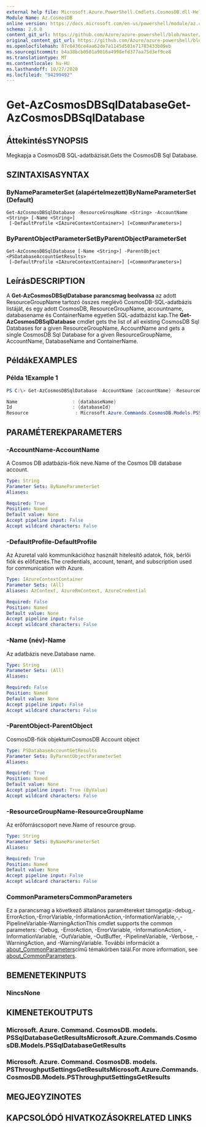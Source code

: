 ```yaml
---
external help file: Microsoft.Azure.PowerShell.Cmdlets.CosmosDB.dll-Help.xml
Module Name: Az.CosmosDB
online version: https://docs.microsoft.com/en-us/powershell/module/az.cosmosdb/get-azcosmosdbsqldatabase
schema: 2.0.0
content_git_url: https://github.com/Azure/azure-powershell/blob/master/src/CosmosDB/CosmosDB/help/Get-AzCosmosDBSqlDatabase.md
original_content_git_url: https://github.com/Azure/azure-powershell/blob/master/src/CosmosDB/CosmosDB/help/Get-AzCosmosDBSqlDatabase.md
ms.openlocfilehash: 87c0436ce4aa62de7a1145d501e71783433b09eb
ms.sourcegitcommit: b4a38bcb0501a9016a4998efd377aa75d3ef9ce8
ms.translationtype: MT
ms.contentlocale: hu-HU
ms.lasthandoff: 10/27/2020
ms.locfileid: "94299492"
---
```

# <span data-ttu-id="6f13f-101">Get-AzCosmosDBSqlDatabase</span><span class="sxs-lookup"><span data-stu-id="6f13f-101">Get-AzCosmosDBSqlDatabase</span></span>

## <span data-ttu-id="6f13f-102">Áttekintés</span><span class="sxs-lookup"><span data-stu-id="6f13f-102">SYNOPSIS</span></span>
<span data-ttu-id="6f13f-103">Megkapja a CosmosDB SQL-adatbázisát.</span><span class="sxs-lookup"><span data-stu-id="6f13f-103">Gets the CosmosDB Sql Database.</span></span>

## <span data-ttu-id="6f13f-104">SZINTAXISA</span><span class="sxs-lookup"><span data-stu-id="6f13f-104">SYNTAX</span></span>

### <span data-ttu-id="6f13f-105">ByNameParameterSet (alapértelmezett)</span><span class="sxs-lookup"><span data-stu-id="6f13f-105">ByNameParameterSet (Default)</span></span>
```
Get-AzCosmosDBSqlDatabase -ResourceGroupName <String> -AccountName <String> [-Name <String>]
 [-DefaultProfile <IAzureContextContainer>] [<CommonParameters>]
```

### <span data-ttu-id="6f13f-106">ByParentObjectParameterSet</span><span class="sxs-lookup"><span data-stu-id="6f13f-106">ByParentObjectParameterSet</span></span>
```
Get-AzCosmosDBSqlDatabase [-Name <String>] -ParentObject <PSDatabaseAccountGetResults>
 [-DefaultProfile <IAzureContextContainer>] [<CommonParameters>]
```

## <span data-ttu-id="6f13f-107">Leírás</span><span class="sxs-lookup"><span data-stu-id="6f13f-107">DESCRIPTION</span></span>
<span data-ttu-id="6f13f-108">A **Get-AzCosmosDBSqlDatabase parancsmag beolvassa** az adott ResourceGroupName tartozó összes meglévő CosmosDB-SQL-adatbázis listáját, és egy adott CosmosDB, ResourceGroupName, accountname, databasename és ContainerName egyetlen SQL-adatbázist kap.</span><span class="sxs-lookup"><span data-stu-id="6f13f-108">The **Get-AzCosmosDBSqlDatabase** cmdlet gets the list of all existing CosmosDB Sql Databases for a given ResourceGroupName, AccountName and gets a single CosmosDB Sql Database for a given ResourceGroupName, AccountName, DatabaseName and ContainerName.</span></span>

## <span data-ttu-id="6f13f-109">Példák</span><span class="sxs-lookup"><span data-stu-id="6f13f-109">EXAMPLES</span></span>

### <span data-ttu-id="6f13f-110">Példa 1</span><span class="sxs-lookup"><span data-stu-id="6f13f-110">Example 1</span></span>
```powershell
PS C:\> Get-AzCosmosDBSqlDatabase -AccountName {accountName} -ResourceGroupName {resourceGroupName} -Name {databaseName}

Name                    : {databaseName}
Id                      : {databaseId}
Resource                 : Microsoft.Azure.Commands.CosmosDB.Models.PSSqlDatabaseGetPropertiesResource
```

## <span data-ttu-id="6f13f-111">PARAMÉTEREK</span><span class="sxs-lookup"><span data-stu-id="6f13f-111">PARAMETERS</span></span>

### <span data-ttu-id="6f13f-112">-AccountName</span><span class="sxs-lookup"><span data-stu-id="6f13f-112">-AccountName</span></span>
<span data-ttu-id="6f13f-113">A Cosmos DB adatbázis-fiók neve.</span><span class="sxs-lookup"><span data-stu-id="6f13f-113">Name of the Cosmos DB database account.</span></span>

```yaml
Type: String
Parameter Sets: ByNameParameterSet
Aliases:

Required: True
Position: Named
Default value: None
Accept pipeline input: False
Accept wildcard characters: False
```

### <span data-ttu-id="6f13f-114">-DefaultProfile</span><span class="sxs-lookup"><span data-stu-id="6f13f-114">-DefaultProfile</span></span>
<span data-ttu-id="6f13f-115">Az Azuretal való kommunikációhoz használt hitelesítő adatok, fiók, bérlői fiók és előfizetés.</span><span class="sxs-lookup"><span data-stu-id="6f13f-115">The credentials, account, tenant, and subscription used for communication with Azure.</span></span>

```yaml
Type: IAzureContextContainer
Parameter Sets: (All)
Aliases: AzContext, AzureRmContext, AzureCredential

Required: False
Position: Named
Default value: None
Accept pipeline input: False
Accept wildcard characters: False
```

### <span data-ttu-id="6f13f-116">-Name (név)</span><span class="sxs-lookup"><span data-stu-id="6f13f-116">-Name</span></span>
<span data-ttu-id="6f13f-117">Az adatbázis neve.</span><span class="sxs-lookup"><span data-stu-id="6f13f-117">Database name.</span></span>

```yaml
Type: String
Parameter Sets: (All)
Aliases:

Required: False
Position: Named
Default value: None
Accept pipeline input: False
Accept wildcard characters: False
```

### <span data-ttu-id="6f13f-118">-ParentObject</span><span class="sxs-lookup"><span data-stu-id="6f13f-118">-ParentObject</span></span>
<span data-ttu-id="6f13f-119">CosmosDB-fiók objektum</span><span class="sxs-lookup"><span data-stu-id="6f13f-119">CosmosDB Account object</span></span>

```yaml
Type: PSDatabaseAccountGetResults
Parameter Sets: ByParentObjectParameterSet
Aliases:

Required: True
Position: Named
Default value: None
Accept pipeline input: True (ByValue)
Accept wildcard characters: False
```

### <span data-ttu-id="6f13f-120">-ResourceGroupName</span><span class="sxs-lookup"><span data-stu-id="6f13f-120">-ResourceGroupName</span></span>
<span data-ttu-id="6f13f-121">Az erőforráscsoport neve.</span><span class="sxs-lookup"><span data-stu-id="6f13f-121">Name of resource group.</span></span>

```yaml
Type: String
Parameter Sets: ByNameParameterSet
Aliases:

Required: True
Position: Named
Default value: None
Accept pipeline input: False
Accept wildcard characters: False
```

### <span data-ttu-id="6f13f-122">CommonParameters</span><span class="sxs-lookup"><span data-stu-id="6f13f-122">CommonParameters</span></span>
<span data-ttu-id="6f13f-123">Ez a parancsmag a következő általános paramétereket támogatja:-debug,-ErrorAction,-ErrorVariable,-InformationAction,-InformationVariable,-,-PipelineVariable-WarningAction</span><span class="sxs-lookup"><span data-stu-id="6f13f-123">This cmdlet supports the common parameters: -Debug, -ErrorAction, -ErrorVariable, -InformationAction, -InformationVariable, -OutVariable, -OutBuffer, -PipelineVariable, -Verbose, -WarningAction, and -WarningVariable.</span></span> <span data-ttu-id="6f13f-124">További információt a [about_CommonParameters](http://go.microsoft.com/fwlink/?LinkID=113216)című témakörben talál.</span><span class="sxs-lookup"><span data-stu-id="6f13f-124">For more information, see [about_CommonParameters](http://go.microsoft.com/fwlink/?LinkID=113216).</span></span>

## <span data-ttu-id="6f13f-125">BEMENETEK</span><span class="sxs-lookup"><span data-stu-id="6f13f-125">INPUTS</span></span>

### <span data-ttu-id="6f13f-126">Nincs</span><span class="sxs-lookup"><span data-stu-id="6f13f-126">None</span></span>

## <span data-ttu-id="6f13f-127">KIMENETEK</span><span class="sxs-lookup"><span data-stu-id="6f13f-127">OUTPUTS</span></span>

### <span data-ttu-id="6f13f-128">Microsoft. Azure. Command. CosmosDB. models. PSSqlDatabaseGetResults</span><span class="sxs-lookup"><span data-stu-id="6f13f-128">Microsoft.Azure.Commands.CosmosDB.Models.PSSqlDatabaseGetResults</span></span>

### <span data-ttu-id="6f13f-129">Microsoft. Azure. Command. CosmosDB. models. PSThroughputSettingsGetResults</span><span class="sxs-lookup"><span data-stu-id="6f13f-129">Microsoft.Azure.Commands.CosmosDB.Models.PSThroughputSettingsGetResults</span></span>

## <span data-ttu-id="6f13f-130">MEGJEGYZI</span><span class="sxs-lookup"><span data-stu-id="6f13f-130">NOTES</span></span>

## <span data-ttu-id="6f13f-131">KAPCSOLÓDÓ HIVATKOZÁSOK</span><span class="sxs-lookup"><span data-stu-id="6f13f-131">RELATED LINKS</span></span>
